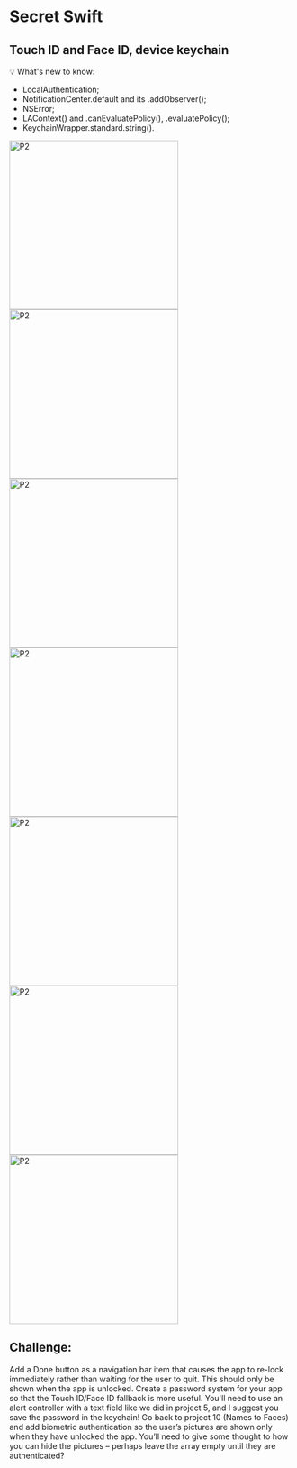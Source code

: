 # Secret Swift

## Touch ID and Face ID, device keychain

💡 What's new to know:
- LocalAuthentication;
- NotificationCenter.default and its .addObserver();
- NSError;
- LAContext() and .canEvaluatePolicy(), .evaluatePolicy();
- KeychainWrapper.standard.string().

<img width="300" alt="P2" src="https://sun9-67.userapi.com/impg/TheVQM6DfY4MLapsuXKMolvCVSN-cqKYJZzhoA/Lm8rRm-XTSc.jpg?size=996x2160&quality=95&sign=0efd7a9adea5f4161ab27723fbb10b8d&type=album"> <img width="300" alt="P2" src="https://sun9-66.userapi.com/impg/d1A8hO32nPM2jHkUNMq6-AFsIktQGznfklhNXw/jjlS6yA3o20.jpg?size=996x2160&quality=95&sign=4f589dd6ed53315ccf845ef6b2cd0a2a&type=album"> <img width="300" alt="P2" src="https://sun9-29.userapi.com/impg/l0fBM7a9Dm0j9pxAG3cm3P0PJTxvZvdIdZe9Fw/8ae1GXqxxPI.jpg?size=996x2160&quality=95&sign=714e595101a9d0452401d39992d1b8de&type=album"> <img width="300" alt="P2" src="https://sun9-54.userapi.com/impg/2P9boNoVJT-sq-x2RSjpV_yonhdgW0psUFH-Zw/ruQ2EDZm55E.jpg?size=996x2160&quality=95&sign=f4573bf95203cf040168951b8bddf091&type=album"> <img width="300" alt="P2" src="https://sun9-80.userapi.com/impg/CBGNHPrA9-9tkgJMVMxK0ig5pjcTe1ih-chHgw/Axo_nv_lKp8.jpg?size=996x2160&quality=95&sign=1e4f4fce6921ed61c0f92db7f2fb999e&type=album"> <img width="300" alt="P2" src="https://sun9-71.userapi.com/impg/zzmf5MzEg2bEOKYtX7ly7Kzl7rR0u7hegA0Fyw/Cluosb9ikZA.jpg?size=996x2160&quality=95&sign=89b2cc700f34ff90646c87b964a61ee3&type=album"> <img width="300" alt="P2" src="https://sun9-15.userapi.com/impg/wgNLtiBDE2IjmfbLRBgkF8zqUbSXNbaP7MuK0A/QPC2m1vsv3w.jpg?size=996x2160&quality=95&sign=09049ddef0b0127b2c6c46554be78b9e&type=album"> 

## Challenge:

Add a Done button as a navigation bar item that causes the app to re-lock immediately rather than waiting for the user to quit. This should only be shown when the app is unlocked.
Create a password system for your app so that the Touch ID/Face ID fallback is more useful. You'll need to use an alert controller with a text field like we did in project 5, and I suggest you save the password in the keychain!
Go back to project 10 (Names to Faces) and add biometric authentication so the user’s pictures are shown only when they have unlocked the app. You’ll need to give some thought to how you can hide the pictures – perhaps leave the array empty until they are authenticated?


